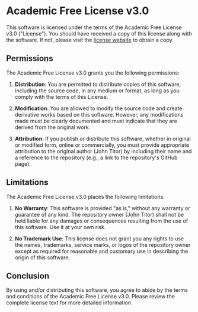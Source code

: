 # Academic Free License v3.0

This software is licensed under the terms of the Academic Free License v3.0 ("License"). You should have received a copy of this license along with the software. If not, please visit the [license website](https://opensource.org/licenses/AFL-3.0) to obtain a copy.

## Permissions

The Academic Free License v3.0 grants you the following permissions:

1. **Distribution**: You are permitted to distribute copies of this software, including the source code, in any medium or format, as long as you comply with the terms of this License.

2. **Modification**: You are allowed to modify the source code and create derivative works based on this software. However, any modifications made must be clearly documented and must indicate that they are derived from the original work.

3. **Attribution**: If you publish or distribute this software, whether in original or modified form, online or commercially, you must provide appropriate attribution to the original author (John Titor) by including their name and a reference to the repository (e.g., a link to the repository's GitHub page).

## Limitations

The Academic Free License v3.0 places the following limitations:

1. **No Warranty**: This software is provided "as is," without any warranty or guarantee of any kind. The repository owner (John Titor) shall not be held liable for any damages or consequences resulting from the use of this software. Use it at your own risk.

2. **No Trademark Use**: This license does not grant you any rights to use the names, trademarks, service marks, or logos of the repository owner except as required for reasonable and customary use in describing the origin of this software.

## Conclusion

By using and/or distributing this software, you agree to abide by the terms and conditions of the Academic Free License v3.0. Please review the complete license text for more detailed information.
